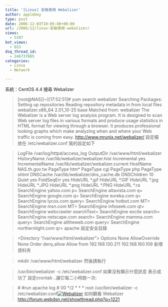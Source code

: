```yaml
---
title: '[Linux] 安裝使用 Webalizer'
author: appleboy
type: post
date: 2006-12-03T10:05:00+00:00
url: /2006/12/linux-安裝使用-webalizer/
views:
  - 5397
bot_views:
  - 653
dsq_thread_id:
  - 246737885
categories:
  - Linux
  - Network

---
```

系統：CentOS 4.4 搜尋 Webalizer 

> \[root@NAS\]\[~\][17:52:51]# yum search webalizer Searching Packages: Setting up repositories Reading repository metadata in from local files webalizer.x86\_64 2.01\_10-25 base Matched from: webalizer The Webalizer is a Web server log analysis program. It is designed to scan Web server log files in various formats and produce usage statistics in HTML format for viewing through a browser. It produces professional looking graphs which make analyzing when and where your Web traffic is coming from easy. http://www.mrunix.net/webalizer/ 設定檔放在 /etc/webalizer.conf 我的設定如下 

> LogFile /var/log/httpd/access\_log OutputDir /var/www/html/webalizer HistoryName /var/lib/webalizer/webalizer.hist Incremental yes IncrementalName /var/lib/webalizer/webalizer.current HostName NAS.th.gov.tw PageType htm\* PageType cgi PageType php PageType shtml DNSCache /var/lib/webalizer/dns\_cache.db DNSChildren 10 Quiet yes FoldSeqErr yes HideURL \*.gif HideURL \*.GIF HideURL \*.jpg HideURL \*.JPG HideURL \*.png HideURL \*.PNG HideURL \*.ra SearchEngine yahoo.com p= SearchEngine altavista.com q= SearchEngine google.com q= SearchEngine eureka.com q= SearchEngine lycos.com query= SearchEngine hotbot.com MT= SearchEngine msn.com MT= SearchEngine infoseek.com qt= SearchEngine webcrawler searchText= SearchEngine excite search= SearchEngine netscape.com search= SearchEngine mamma.com query= SearchEngine alltheweb.com query= SearchEngine northernlight.com qr=<!--more--> apache 設定安全目錄 

> <Directory &#8220;/var/www/html/webalizer&#8221;> Options None AllowOverride None Order deny,allow Allow from 192.168.130.211 192.168.160.109 </Directory>  新增資料夾 

> mkdir /var/www/html/webalizer 然後請執行 

> /usr/bin/webalizer -c /etc/webalizer.conf 如果沒有顯示什麼訊息 表示成功了 設定crontab ..讓它每二小時跑一次: 

> \# #run apache log # 00 \*/2 \* \* \* root /usr/bin/webalizer -c /etc/webalizer.conf[<img src="https://i2.wp.com/static.flickr.com/116/312722925_0c7283c846.jpg?resize=500%2C324" alt="Webalizer" data-recalc-dims="1" />][1] 如何觀看 Webalizer <http://forum.webdsn.net/showthread.php?p=1221>

 [1]: https://www.flickr.com/photos/appleboy/312722925/ "Photo Sharing"